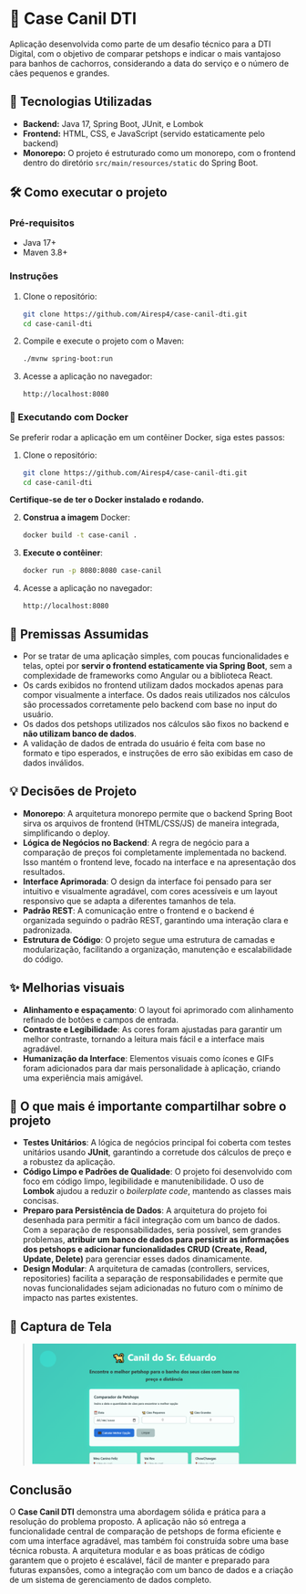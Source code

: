 # 🐾 Case Canil DTI

Aplicação desenvolvida como parte de um desafio técnico para a DTI Digital, com o objetivo de comparar petshops e indicar o mais vantajoso para banhos de cachorros, considerando a data do serviço e o número de cães pequenos e grandes.

## 🚀 Tecnologias Utilizadas

-   **Backend:** Java 17, Spring Boot, JUnit, e Lombok
-   **Frontend:** HTML, CSS, e JavaScript (servido estaticamente pelo backend)
-   **Monorepo:** O projeto é estruturado como um monorepo, com o frontend dentro do diretório `src/main/resources/static` do Spring Boot.

## 🛠️ Como executar o projeto

### Pré-requisitos

-   Java 17+
-   Maven 3.8+

### Instruções

1.  Clone o repositório:
    ```bash
    git clone https://github.com/Airesp4/case-canil-dti.git
    cd case-canil-dti
    ```

2.  Compile e execute o projeto com o Maven:
    ```bash
    ./mvnw spring-boot:run
    ```

3.  Acesse a aplicação no navegador:
    ```
    http://localhost:8080
    ```

### 🐳 Executando com Docker

Se preferir rodar a aplicação em um contêiner Docker, siga estes passos:

1.  Clone o repositório:
    ```bash
    git clone https://github.com/Airesp4/case-canil-dti.git
    cd case-canil-dti
    ```

**Certifique-se de ter o Docker instalado e rodando.**

2.  **Construa a imagem** Docker:
    ```bash
    docker build -t case-canil .
    ```

3.  **Execute o contêiner**:
    ```bash
    docker run -p 8080:8080 case-canil
    ```

4.  Acesse a aplicação no navegador:
    ```
    http://localhost:8080
    ```

## 📌 Premissas Assumidas

-   Por se tratar de uma aplicação simples, com poucas funcionalidades e telas, optei por **servir o frontend estaticamente via Spring Boot**, sem a complexidade de frameworks como Angular ou a biblioteca React.
-   Os cards exibidos no frontend utilizam dados mockados apenas para compor visualmente a interface. Os dados reais utilizados nos cálculos são processados corretamente pelo backend com base no input do usuário.
-   Os dados dos petshops utilizados nos cálculos são fixos no backend e **não utilizam banco de dados**.
-   A validação de dados de entrada do usuário é feita com base no formato e tipo esperados, e instruções de erro são exibidas em caso de dados inválidos.

## 💡 Decisões de Projeto

-   **Monorepo**: A arquitetura monorepo permite que o backend Spring Boot sirva os arquivos de frontend (HTML/CSS/JS) de maneira integrada, simplificando o deploy.
-   **Lógica de Negócios no Backend**: A regra de negócio para a comparação de preços foi completamente implementada no backend. Isso mantém o frontend leve, focado na interface e na apresentação dos resultados.
-   **Interface Aprimorada**: O design da interface foi pensado para ser intuitivo e visualmente agradável, com cores acessíveis e um layout responsivo que se adapta a diferentes tamanhos de tela.
-   **Padrão REST**: A comunicação entre o frontend e o backend é organizada seguindo o padrão REST, garantindo uma interação clara e padronizada.
-   **Estrutura de Código**: O projeto segue uma estrutura de camadas e modularização, facilitando a organização, manutenção e escalabilidade do código.

## ✨ Melhorias visuais

-   **Alinhamento e espaçamento**: O layout foi aprimorado com alinhamento refinado de botões e campos de entrada.
-   **Contraste e Legibilidade**: As cores foram ajustadas para garantir um melhor contraste, tornando a leitura mais fácil e a interface mais agradável.
-   **Humanização da Interface**: Elementos visuais como ícones e GIFs foram adicionados para dar mais personalidade à aplicação, criando uma experiência mais amigável.

## 🚀 O que mais é importante compartilhar sobre o projeto

-   **Testes Unitários**: A lógica de negócios principal foi coberta com testes unitários usando **JUnit**, garantindo a corretude dos cálculos de preço e a robustez da aplicação.
-   **Código Limpo e Padrões de Qualidade**: O projeto foi desenvolvido com foco em código limpo, legibilidade e manutenibilidade. O uso de **Lombok** ajudou a reduzir o _boilerplate code_, mantendo as classes mais concisas.
-   **Preparo para Persistência de Dados**: A arquitetura do projeto foi desenhada para permitir a fácil integração com um banco de dados. Com a separação de responsabilidades, seria possível, sem grandes problemas, **atribuir um banco de dados para persistir as informações dos petshops e adicionar funcionalidades CRUD (Create, Read, Update, Delete)** para gerenciar esses dados dinamicamente.
-   **Design Modular**: A arquitetura de camadas (controllers, services, repositories) facilita a separação de responsabilidades e permite que novas funcionalidades sejam adicionadas no futuro com o mínimo de impacto nas partes existentes.

## 📸 Captura de Tela

> ![alt text](image.png)

## Conclusão

O **Case Canil DTI** demonstra uma abordagem sólida e prática para a resolução do problema proposto. A aplicação não só entrega a funcionalidade central de comparação de petshops de forma eficiente e com uma interface agradável, mas também foi construída sobre uma base técnica robusta. A arquitetura modular e as boas práticas de código garantem que o projeto é escalável, fácil de manter e preparado para futuras expansões, como a integração com um banco de dados e a criação de um sistema de gerenciamento de dados completo.
